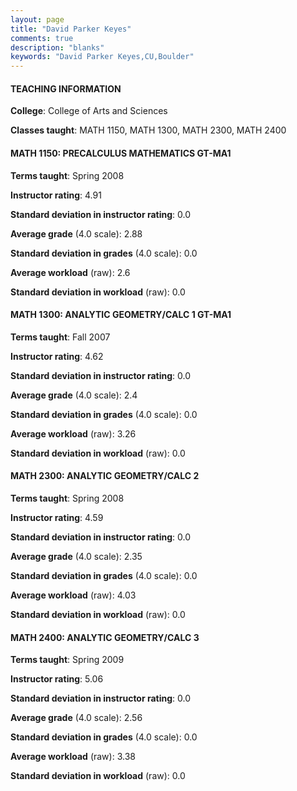 ```yaml
---
layout: page
title: "David Parker Keyes" 
comments: true
description: "blanks"
keywords: "David Parker Keyes,CU,Boulder"
---
```

<head>
<script src="https://ajax.googleapis.com/ajax/libs/jquery/2.1.3/jquery.min.js"></script>
<script src="https://dl.dropboxusercontent.com/s/pc42nxpaw1ea4o9/highcharts.js?dl=0"></script>
<!-- <script src="../assets/js/highcharts.js"></script> -->
<style type="text/css">@font-face {
	font-family: "Bebas Neue";
	src: url(https://www.filehosting.org/file/details/544349/BebasNeue Regular.otf) format("opentype");
	}
	h1.Bebas { 
		font-family: "Bebas Neue", Verdana, Tahoma;
	}
</style>
</head>
	   
#### TEACHING INFORMATION

**College**: College of Arts and Sciences

**Classes taught**: MATH 1150, MATH 1300, MATH 2300, MATH 2400

#### MATH 1150: PRECALCULUS MATHEMATICS GT-MA1

**Terms taught**: Spring 2008

**Instructor rating**: 4.91

**Standard deviation in instructor rating**: 0.0

**Average grade** (4.0 scale): 2.88

**Standard deviation in grades** (4.0 scale): 0.0

**Average workload** (raw): 2.6

**Standard deviation in workload** (raw): 0.0

#### MATH 1300: ANALYTIC GEOMETRY/CALC 1 GT-MA1

**Terms taught**: Fall 2007

**Instructor rating**: 4.62

**Standard deviation in instructor rating**: 0.0

**Average grade** (4.0 scale): 2.4

**Standard deviation in grades** (4.0 scale): 0.0

**Average workload** (raw): 3.26

**Standard deviation in workload** (raw): 0.0

#### MATH 2300: ANALYTIC GEOMETRY/CALC 2

**Terms taught**: Spring 2008

**Instructor rating**: 4.59

**Standard deviation in instructor rating**: 0.0

**Average grade** (4.0 scale): 2.35

**Standard deviation in grades** (4.0 scale): 0.0

**Average workload** (raw): 4.03

**Standard deviation in workload** (raw): 0.0

#### MATH 2400: ANALYTIC GEOMETRY/CALC 3

**Terms taught**: Spring 2009

**Instructor rating**: 5.06

**Standard deviation in instructor rating**: 0.0

**Average grade** (4.0 scale): 2.56

**Standard deviation in grades** (4.0 scale): 0.0

**Average workload** (raw): 3.38

**Standard deviation in workload** (raw): 0.0

